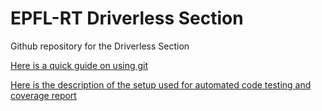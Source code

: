 # EPFL-RT Driverless Section

Github repository for the Driverless Section

[Here is a quick guide on using git](../blob/master/QuickGitGuide.md)

[Here is the description of the setup used for automated code testing and coverage report](../blob/master/SetupGuide.md)